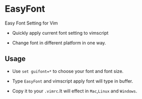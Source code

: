 EasyFont
===============

Easy Font Setting for Vim

- Quickly apply current font setting to vimscript

- Change font in different platform in one way.

## Usage

- Use `set guifont=*` to choose your font and font size.

- Type `EasyFont` and vimscript apply font will type in buffer.

- Copy it to your `.vimrc`.It will effect in `Mac`,`Linux` and `Windows`.
